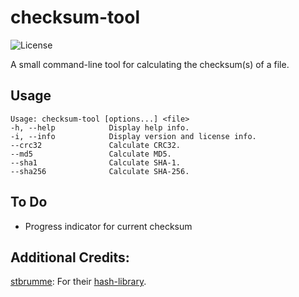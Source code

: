 # checksum-tool

![License](https://img.shields.io/badge/License-GPLv2-blue.svg)

A small command-line tool for calculating the checksum(s) of a file.

## Usage
```
Usage: checksum-tool [options...] <file>
-h, --help            Display help info.
-i, --info            Display version and license info.
--crc32               Calculate CRC32.
--md5                 Calculate MD5.
--sha1                Calculate SHA-1.
--sha256              Calculate SHA-256.
```  

## To Do
 - Progress indicator for current checksum

## Additional Credits:  
[stbrumme](https://github.com/stbrumme): For their [hash-library](https://github.com/stbrumme/hash-library).
